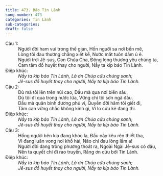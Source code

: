 ```yaml
---
title: 473. Báo Tin Lành
song-number: 473
categories: Tin Lành
sub-categories: 
draft: false
---
```

<dl><dt>Câu 1:</dt><dd data-verse="1">Người đời ham vui trong thế gian, Hồn người sa nơi bến mê, <br/>Lòng tôi đau thương chẳng xiết kể, Nước mắt tuôn dầm ủ ê. <br/>Người trời Jê-sus, Con Chúa Cha, Động lòng thương yêu chúng ta, <br/>Cam tâm đổ huyết thay cho người, Nầy ta kíp báo Tin Lành. </dd><dt>Điệp khúc:</dt><dd data-chorus="1"><em>Nầy ta kíp báo Tin Lành, Là ơn Chúa cứu chúng sanh; <br/>Jê-sus đổ huyết thay cho người, Nầy ta kíp báo Tin Lành. </em></dd><dt>Câu 2:</dt><dd data-verse="2">Dù mà tôi lên trên núi cao, Dầu mà qua nơi biển sâu, <br/>Dù tôi đi qua trong nước lửa, Vững chí tôi sờn ngã đâu. <br/>Dầu mà quân binh đương phủ vi, Quyền đời hăm tôi giết đi, <br/>Tâm can vững chắc không kinh gì, Vì lo cứu kẻ đang thì. </dd><dt>Điệp khúc:</dt><dd data-chorus="1"><em>Nầy ta kíp báo Tin Lành, Là ơn Chúa cứu chúng sanh; <br/>Jê-sus đổ huyết thay cho người, Nầy ta kíp báo Tin Lành. </em></dd><dt>Câu 3:</dt><dd data-verse="3">Hồng người bên kia đang khóc la, Đầu nầy kêu rên thiết tha, <br/>Vì đang luân vong nơi khổ hải, Não chí đau lòng lắm a! <br/>Người đời đang trông phương thoát ra, Ngoài Ngài Jê-sus có đâu, <br/>Nên ta quyết chí đi rao truyền, Rằng ơn cứu bởi Tin Lành. </dd><dt>Điệp khúc:</dt><dd data-chorus="1"><em>Nầy ta kíp báo Tin Lành, Là ơn Chúa cứu chúng sanh; <br/>Jê-sus đổ huyết thay cho người, Nầy ta kíp báo Tin Lành. </em></dd></dl>